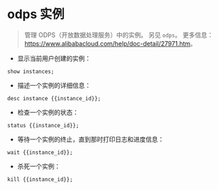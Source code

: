 # odps 实例

> 管理 ODPS（开放数据处理服务）中的实例。
> 另见 `odps`。
> 更多信息：<https://www.alibabacloud.com/help/doc-detail/27971.htm>。

- 显示当前用户创建的实例：

`show instances;`

- 描述一个实例的详细信息：

`desc instance {{instance_id}};`

- 检查一个实例的状态：

`status {{instance_id}};`

- 等待一个实例的终止，直到那时打印日志和进度信息：

`wait {{instance_id}};`

- 杀死一个实例：

`kill {{instance_id}};`